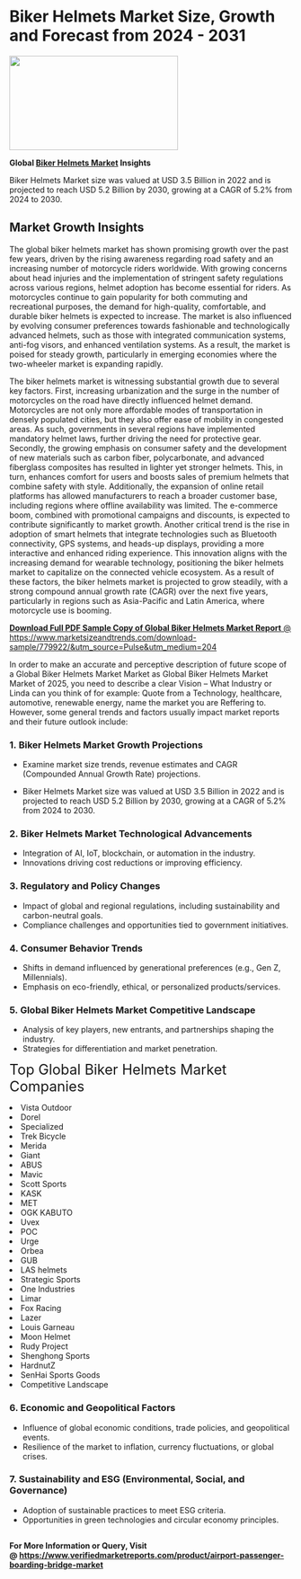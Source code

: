 <H1>Biker Helmets Market Size, Growth and Forecast from 2024 - 2031</H1><img class="aligncenter size-medium wp-image-584254" src="https://thirdeyenews.in/wp-content/uploads/2024/09/Global-Market-Research-300x168.jpeg" alt="" width="300" height="168" /><p><strong>Global&nbsp;<a href="https://www.marketsizeandtrends.com/download-sample/779922/&amp;utm_source=Pulse&amp;utm_medium=204">Biker Helmets Market</a> Insights</strong></p><p>Biker Helmets Market size was valued at USD 3.5 Billion in 2022 and is projected to reach USD 5.2 Billion by 2030, growing at a CAGR of 5.2% from 2024 to 2030.</p><p><h2>Market Growth Insights</h2> <p>The global biker helmets market has shown promising growth over the past few years, driven by the rising awareness regarding road safety and an increasing number of motorcycle riders worldwide. With growing concerns about head injuries and the implementation of stringent safety regulations across various regions, helmet adoption has become essential for riders. As motorcycles continue to gain popularity for both commuting and recreational purposes, the demand for high-quality, comfortable, and durable biker helmets is expected to increase. The market is also influenced by evolving consumer preferences towards fashionable and technologically advanced helmets, such as those with integrated communication systems, anti-fog visors, and enhanced ventilation systems. As a result, the market is poised for steady growth, particularly in emerging economies where the two-wheeler market is expanding rapidly. <a href="#"></a></p> <p>The biker helmets market is witnessing substantial growth due to several key factors. First, increasing urbanization and the surge in the number of motorcycles on the road have directly influenced helmet demand. Motorcycles are not only more affordable modes of transportation in densely populated cities, but they also offer ease of mobility in congested areas. As such, governments in several regions have implemented mandatory helmet laws, further driving the need for protective gear. Secondly, the growing emphasis on consumer safety and the development of new materials such as carbon fiber, polycarbonate, and advanced fiberglass composites has resulted in lighter yet stronger helmets. This, in turn, enhances comfort for users and boosts sales of premium helmets that combine safety with style. Additionally, the expansion of online retail platforms has allowed manufacturers to reach a broader customer base, including regions where offline availability was limited. The e-commerce boom, combined with promotional campaigns and discounts, is expected to contribute significantly to market growth. Another critical trend is the rise in adoption of smart helmets that integrate technologies such as Bluetooth connectivity, GPS systems, and heads-up displays, providing a more interactive and enhanced riding experience. This innovation aligns with the increasing demand for wearable technology, positioning the biker helmets market to capitalize on the connected vehicle ecosystem. As a result of these factors, the biker helmets market is projected to grow steadily, with a strong compound annual growth rate (CAGR) over the next five years, particularly in regions such as Asia-Pacific and Latin America, where motorcycle use is booming. <a href="#"></p><p><span class=""><strong>Download Full PDF Sample Copy of Global Biker Helmets Market Report</strong> @ <a href="https://www.marketsizeandtrends.com/download-sample/779922/&amp;utm_source=Pulse&amp;utm_medium=204" target="_blank">https://www.marketsizeandtrends.com/download-sample/779922/&amp;utm_source=Pulse&amp;utm_medium=204</a></span></p><p>In order to make an accurate and perceptive description of future scope of a Global&nbsp;Biker Helmets Market Market as Global&nbsp;Biker Helmets Market Market of 2025, you need to describe a clear Vision &ndash; What Industry or Linda can you think of for example: Quote from a Technology, healthcare, automotive, renewable energy, name the market you are Reffering to. However, some general trends and factors usually impact market reports and their future outlook include:</p><h3>1.&nbsp;<strong>Biker Helmets Market Growth Projections</strong></h3><ul><li>Examine market size trends, revenue estimates and CAGR (Compounded Annual Growth Rate) projections.</li><li><p>Biker Helmets Market size was valued at USD 3.5 Billion in 2022 and is projected to reach USD 5.2 Billion by 2030, growing at a CAGR of 5.2% from 2024 to 2030.</p></li></ul><h3>2.&nbsp;<strong>Biker Helmets Market Technological Advancements</strong></h3><ul><li>Integration of AI, IoT, blockchain, or automation in the industry.</li><li>Innovations driving cost reductions or improving efficiency.</li></ul><h3>3.&nbsp;<strong>Regulatory and Policy Changes</strong></h3><ul><li>Impact of global and regional regulations, including sustainability and carbon-neutral goals.</li><li>Compliance challenges and opportunities tied to government initiatives.</li></ul><h3>4.&nbsp;<strong>Consumer Behavior Trends</strong></h3><ul><li>Shifts in demand influenced by generational preferences (e.g., Gen Z, Millennials).</li><li>Emphasis on eco-friendly, ethical, or personalized products/services.</li></ul><h3>5.&nbsp;<strong>Global Biker Helmets Market Competitive Landscape</strong></h3><ul><li>Analysis of key players, new entrants, and partnerships shaping the industry.</li><li>Strategies for differentiation and market penetration.</li></ul><p data-pm-slice="1 1 []"><span style="color: inherit; font-family: inherit; font-size: 25px;">Top Global Biker Helmets Market Companies</span></p><div class="" data-test-id=""><p><li>Vista Outdoor</li><li> Dorel</li><li> Specialized</li><li> Trek Bicycle</li><li> Merida</li><li> Giant</li><li> ABUS</li><li> Mavic</li><li> Scott Sports</li><li> KASK</li><li> MET</li><li> OGK KABUTO</li><li> Uvex</li><li> POC</li><li> Urge</li><li> Orbea</li><li> GUB</li><li> LAS helmets</li><li> Strategic Sports</li><li> One Industries</li><li> Limar</li><li> Fox Racing</li><li> Lazer</li><li> Louis Garneau</li><li> Moon Helmet</li><li> Rudy Project</li><li> Shenghong Sports</li><li> HardnutZ</li><li> SenHai Sports Goods</li><li> Competitive Landscape</li></p></div><h3>6.&nbsp;<strong>Economic and Geopolitical Factors</strong></h3><ul><li>Influence of global economic conditions, trade policies, and geopolitical events.</li><li>Resilience of the market to inflation, currency fluctuations, or global crises.</li></ul><h3>7.&nbsp;<strong>Sustainability and ESG (Environmental, Social, and Governance)</strong></h3><ul><li>Adoption of sustainable practices to meet ESG criteria.</li><li>Opportunities in green technologies and circular economy principles.</li></ul><h2><strong style="font-size: 14px;">For More Information or Query, Visit @&nbsp;</strong><a style="background-color: #ffffff; font-size: 14px;" href="https://www.marketsizeandtrends.com/report/biker-helmets-market/" target="_blank">https://www.verifiedmarketreports.com/product/airport-passenger-boarding-bridge-market</a></h2>
